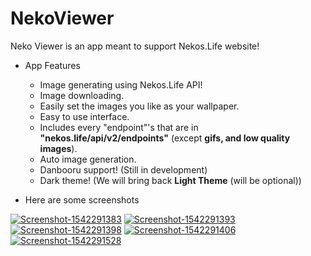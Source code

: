 # NekoViewer
Neko Viewer is an app meant to support Nekos.Life website!

- App Features
  - Image generating using Nekos.Life API!
  - Image downloading.
  - Easily set the images you like as your wallpaper.
  - Easy to use interface.
  - Includes every "endpoint"'s that are in **"nekos.life/api/v2/endpoints"** (except **gifs, and low quality images**).
  - Auto image generation.
  - Danbooru support! (Still in development)
  - Dark theme! (We will bring back **Light Theme** (will be optional))


- Here are some screenshots

<a href="https://ibb.co/hTtvx0"><img src="https://preview.ibb.co/kJd64f/Screenshot-1542291383.png" alt="Screenshot-1542291383" border="0"></a>
<a href="https://ibb.co/bDoHAL"><img src="https://preview.ibb.co/jo364f/Screenshot-1542291393.png" alt="Screenshot-1542291393" border="0"></a>
<a href="https://ibb.co/cWpqVL"><img src="https://preview.ibb.co/gjivx0/Screenshot-1542291398.png" alt="Screenshot-1542291398" border="0"></a>
<a href="https://ibb.co/kkJHAL"><img src="https://preview.ibb.co/cA3TH0/Screenshot-1542291406.png" alt="Screenshot-1542291406" border="0"></a>
<a href="https://ibb.co/h6axAL"><img src="https://preview.ibb.co/cpDTH0/Screenshot-1542291528.png" alt="Screenshot-1542291528" border="0"></a>
